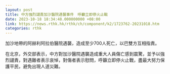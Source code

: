 ```yaml
---
layout: post
title: 中方強烈譴責加沙醫院遇襲事件　呼籲立即停火止戰
date: 2023-10-18 18:34:48.000000000 +08:00
link: https://news.rthk.hk/rthk/ch/component/k2/1723762-20231018.htm
categories: rthk
---
```


加沙地帶的阿赫利阿拉伯醫院遇襲，造成至少700人死亡，以巴雙方互相指責。

在北京，外交部表示，中方對加沙醫院遇襲造成重大人員傷亡感到震驚，並予以強烈譴責，對遇難者表示哀悼，對傷者表示慰問，呼籲立即停火止戰，盡最大努力保護平民，避免出現人道災難。
